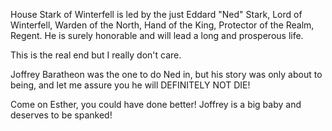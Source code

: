 House Stark of Winterfell is led by the just Eddard "Ned" Stark, Lord of
Winterfell, Warden of the North, Hand of the King, Protector of the Realm,
Regent.  He is surely honorable and will lead a long and prosperous life.

This is the real end but I really don't care.

Joffrey Baratheon was the one to do Ned in, but his story was only about to being, and let me assure you he will DEFINITELY NOT DIE!

Come on Esther, you could have done better! Joffrey is a big baby and deserves
to be spanked!
